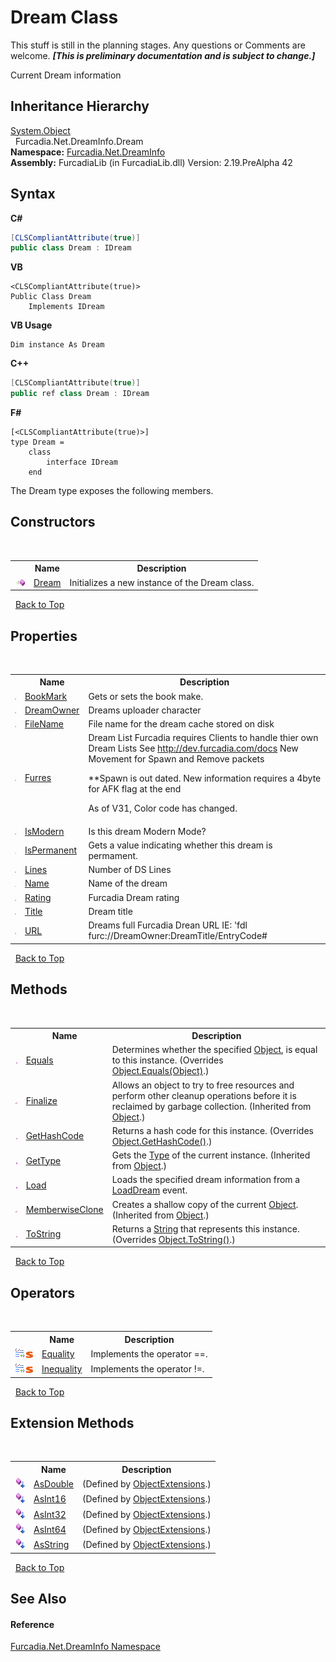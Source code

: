 # Dream Class
This stuff is still in the planning stages. Any questions or Comments are welcome. _**\[This is preliminary documentation and is subject to change.\]**_

Current Dream information


## Inheritance Hierarchy
<a href="http://msdn2.microsoft.com/en-us/library/e5kfa45b" target="_blank">System.Object</a><br />&nbsp;&nbsp;Furcadia.Net.DreamInfo.Dream<br />
**Namespace:**&nbsp;<a href="N_Furcadia_Net_DreamInfo">Furcadia.Net.DreamInfo</a><br />**Assembly:**&nbsp;FurcadiaLib (in FurcadiaLib.dll) Version: 2.19.PreAlpha 42

## Syntax

**C#**<br />
``` C#
[CLSCompliantAttribute(true)]
public class Dream : IDream
```

**VB**<br />
``` VB
<CLSCompliantAttribute(true)>
Public Class Dream
	Implements IDream
```

**VB Usage**<br />
``` VB Usage
Dim instance As Dream
```

**C++**<br />
``` C++
[CLSCompliantAttribute(true)]
public ref class Dream : IDream
```

**F#**<br />
``` F#
[<CLSCompliantAttribute(true)>]
type Dream =  
    class
        interface IDream
    end
```

The Dream type exposes the following members.


## Constructors
&nbsp;<table><tr><th></th><th>Name</th><th>Description</th></tr><tr><td>![Public method](media/pubmethod.gif "Public method")</td><td><a href="M_Furcadia_Net_DreamInfo_Dream__ctor">Dream</a></td><td>
Initializes a new instance of the Dream class.</td></tr></table>&nbsp;
<a href="#dream-class">Back to Top</a>

## Properties
&nbsp;<table><tr><th></th><th>Name</th><th>Description</th></tr><tr><td>![Public property](media/pubproperty.gif "Public property")</td><td><a href="P_Furcadia_Net_DreamInfo_Dream_BookMark">BookMark</a></td><td>
Gets or sets the book make.</td></tr><tr><td>![Public property](media/pubproperty.gif "Public property")</td><td><a href="P_Furcadia_Net_DreamInfo_Dream_DreamOwner">DreamOwner</a></td><td>
Dreams uploader character</td></tr><tr><td>![Public property](media/pubproperty.gif "Public property")</td><td><a href="P_Furcadia_Net_DreamInfo_Dream_FileName">FileName</a></td><td>
File name for the dream cache stored on disk</td></tr><tr><td>![Public property](media/pubproperty.gif "Public property")</td><td><a href="P_Furcadia_Net_DreamInfo_Dream_Furres">Furres</a></td><td>
Dream List Furcadia requires Clients to handle thier own Dream Lists See 
http://dev.furcadia.com/docs New Movement for Spawn and Remove packets

**Spawn is out dated. New information requires a 4byte for AFK flag at the end

As of V31, Color code has changed.</td></tr><tr><td>![Public property](media/pubproperty.gif "Public property")</td><td><a href="P_Furcadia_Net_DreamInfo_Dream_IsModern">IsModern</a></td><td>
Is this dream Modern Mode?</td></tr><tr><td>![Public property](media/pubproperty.gif "Public property")</td><td><a href="P_Furcadia_Net_DreamInfo_Dream_IsPermanent">IsPermanent</a></td><td>
Gets a value indicating whether this dream is permament.</td></tr><tr><td>![Public property](media/pubproperty.gif "Public property")</td><td><a href="P_Furcadia_Net_DreamInfo_Dream_Lines">Lines</a></td><td>
Number of DS Lines</td></tr><tr><td>![Public property](media/pubproperty.gif "Public property")</td><td><a href="P_Furcadia_Net_DreamInfo_Dream_Name">Name</a></td><td>
Name of the dream</td></tr><tr><td>![Public property](media/pubproperty.gif "Public property")</td><td><a href="P_Furcadia_Net_DreamInfo_Dream_Rating">Rating</a></td><td>
Furcadia Dream rating</td></tr><tr><td>![Public property](media/pubproperty.gif "Public property")</td><td><a href="P_Furcadia_Net_DreamInfo_Dream_Title">Title</a></td><td>
Dream title</td></tr><tr><td>![Public property](media/pubproperty.gif "Public property")</td><td><a href="P_Furcadia_Net_DreamInfo_Dream_URL">URL</a></td><td>
Dreams full Furcadia Drean URL 
IE: 'fdl furc://DreamOwner:DreamTitle/EntryCode#</td></tr></table>&nbsp;
<a href="#dream-class">Back to Top</a>

## Methods
&nbsp;<table><tr><th></th><th>Name</th><th>Description</th></tr><tr><td>![Public method](media/pubmethod.gif "Public method")</td><td><a href="M_Furcadia_Net_DreamInfo_Dream_Equals">Equals</a></td><td>
Determines whether the specified <a href="http://msdn2.microsoft.com/en-us/library/e5kfa45b" target="_blank">Object</a>, is equal to this instance.
 (Overrides <a href="http://msdn2.microsoft.com/en-us/library/bsc2ak47" target="_blank">Object.Equals(Object)</a>.)</td></tr><tr><td>![Protected method](media/protmethod.gif "Protected method")</td><td><a href="http://msdn2.microsoft.com/en-us/library/4k87zsw7" target="_blank">Finalize</a></td><td>
Allows an object to try to free resources and perform other cleanup operations before it is reclaimed by garbage collection.
 (Inherited from <a href="http://msdn2.microsoft.com/en-us/library/e5kfa45b" target="_blank">Object</a>.)</td></tr><tr><td>![Public method](media/pubmethod.gif "Public method")</td><td><a href="M_Furcadia_Net_DreamInfo_Dream_GetHashCode">GetHashCode</a></td><td>
Returns a hash code for this instance.
 (Overrides <a href="http://msdn2.microsoft.com/en-us/library/zdee4b3y" target="_blank">Object.GetHashCode()</a>.)</td></tr><tr><td>![Public method](media/pubmethod.gif "Public method")</td><td><a href="http://msdn2.microsoft.com/en-us/library/dfwy45w9" target="_blank">GetType</a></td><td>
Gets the <a href="http://msdn2.microsoft.com/en-us/library/42892f65" target="_blank">Type</a> of the current instance.
 (Inherited from <a href="http://msdn2.microsoft.com/en-us/library/e5kfa45b" target="_blank">Object</a>.)</td></tr><tr><td>![Public method](media/pubmethod.gif "Public method")</td><td><a href="M_Furcadia_Net_DreamInfo_Dream_Load">Load</a></td><td>
Loads the specified dream information from a <a href="T_Furcadia_Net_Utils_ServerParser_LoadDream">LoadDream</a> event.</td></tr><tr><td>![Protected method](media/protmethod.gif "Protected method")</td><td><a href="http://msdn2.microsoft.com/en-us/library/57ctke0a" target="_blank">MemberwiseClone</a></td><td>
Creates a shallow copy of the current <a href="http://msdn2.microsoft.com/en-us/library/e5kfa45b" target="_blank">Object</a>.
 (Inherited from <a href="http://msdn2.microsoft.com/en-us/library/e5kfa45b" target="_blank">Object</a>.)</td></tr><tr><td>![Public method](media/pubmethod.gif "Public method")</td><td><a href="M_Furcadia_Net_DreamInfo_Dream_ToString">ToString</a></td><td>
Returns a <a href="http://msdn2.microsoft.com/en-us/library/s1wwdcbf" target="_blank">String</a> that represents this instance.
 (Overrides <a href="http://msdn2.microsoft.com/en-us/library/7bxwbwt2" target="_blank">Object.ToString()</a>.)</td></tr></table>&nbsp;
<a href="#dream-class">Back to Top</a>

## Operators
&nbsp;<table><tr><th></th><th>Name</th><th>Description</th></tr><tr><td>![Public operator](media/puboperator.gif "Public operator")![Static member](media/static.gif "Static member")</td><td><a href="M_Furcadia_Net_DreamInfo_Dream_op_Equality">Equality</a></td><td>
Implements the operator ==.</td></tr><tr><td>![Public operator](media/puboperator.gif "Public operator")![Static member](media/static.gif "Static member")</td><td><a href="M_Furcadia_Net_DreamInfo_Dream_op_Inequality">Inequality</a></td><td>
Implements the operator !=.</td></tr></table>&nbsp;
<a href="#dream-class">Back to Top</a>

## Extension Methods
&nbsp;<table><tr><th></th><th>Name</th><th>Description</th></tr><tr><td>![Public Extension Method](media/pubextension.gif "Public Extension Method")</td><td><a href="M_Furcadia_Extensions_ObjectExtensions_AsDouble">AsDouble</a></td><td> (Defined by <a href="T_Furcadia_Extensions_ObjectExtensions">ObjectExtensions</a>.)</td></tr><tr><td>![Public Extension Method](media/pubextension.gif "Public Extension Method")</td><td><a href="M_Furcadia_Extensions_ObjectExtensions_AsInt16">AsInt16</a></td><td> (Defined by <a href="T_Furcadia_Extensions_ObjectExtensions">ObjectExtensions</a>.)</td></tr><tr><td>![Public Extension Method](media/pubextension.gif "Public Extension Method")</td><td><a href="M_Furcadia_Extensions_ObjectExtensions_AsInt32">AsInt32</a></td><td> (Defined by <a href="T_Furcadia_Extensions_ObjectExtensions">ObjectExtensions</a>.)</td></tr><tr><td>![Public Extension Method](media/pubextension.gif "Public Extension Method")</td><td><a href="M_Furcadia_Extensions_ObjectExtensions_AsInt64">AsInt64</a></td><td> (Defined by <a href="T_Furcadia_Extensions_ObjectExtensions">ObjectExtensions</a>.)</td></tr><tr><td>![Public Extension Method](media/pubextension.gif "Public Extension Method")</td><td><a href="M_Furcadia_Extensions_ObjectExtensions_AsString">AsString</a></td><td> (Defined by <a href="T_Furcadia_Extensions_ObjectExtensions">ObjectExtensions</a>.)</td></tr></table>&nbsp;
<a href="#dream-class">Back to Top</a>

## See Also


#### Reference
<a href="N_Furcadia_Net_DreamInfo">Furcadia.Net.DreamInfo Namespace</a><br />